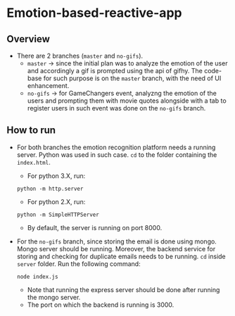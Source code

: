 # Emotion-based-reactive-app

## Overview

- There are 2 branches (`master` and `no-gifs`).
    - `master` &rarr; since the initial plan was to analyze the emotion of the user and accordingly a gif is prompted using the api of gifhy. The code-base for such purpose is on the `master` branch, with the need of UI enhancement.
    - `no-gifs` &rarr; for GameChangers event, analyzng the emotion of the users and prompting them with movie quotes alongside with a tab to register users in such event was done on the `no-gifs` branch.

## How to run

- For both branches the emotion recognition platform needs a running server. Python was used in such case. `cd` to the folder containing the `index.html`.

    - For python 3.X, run:
    ```
    python -m http.server
    ```

    - For python 2.X, run:
    ```
    python -m SimpleHTTPServer
    ```

    - By default, the server is running on port 8000.

- For the `no-gifs` branch, since storing the email is done using mongo. Mongo server should be running. Moreover, the backend service for storing and checking for duplicate emails needs to be running. `cd` inside `server` folder. Run the following command:

    ```
    node index.js
    ```

    - Note that running the express server should be done after running the mongo server.
    - The port on which the backend is running is 3000.